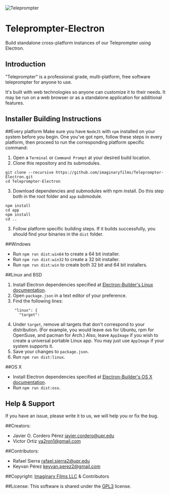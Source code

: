 ![Teleprompter](https://github.com/imaginaryfilms/Teleprompter-Electron/raw/master/build/install-spinner.png)

# Teleprompter-Electron
Build standalone cross-platform instances of our Teleprompter using Electron.

Introduction
-------------
"Teleprompter" is a professional grade, multi-platform, free software teleprompter for anyone to use.

It's built with web technologies so anyone can customize it to their needs. It may be run on a web browser or as a standalone application for additional features.

Installer Building Instructions
-------------

##Every platform
Make sure you have `NodeJS` with `npm` installed on your system before you begin.
One you've got npm, follow these steps in every platform, then proceed to run the corresponding platform specific command:

1. Open a `Terminal` or `Command Prompt` at your desired build location.
2. Clone this repository and its submodules.
```
git clone --recursive https://github.com/imaginaryfilms/Teleprompter-Electron.git
cd Teleprompter-Electron
```
3. Download dependencies and submodules with npm install. Do this step both in the root folder and `app` submodule.
```
npm install
cd app
npm install
cd ..
```
3. Follow platform specific building steps. If it builds successfully, you should find your binaries in the `dist` folder.

##Windows
* Run `npm run dist:win64` to create a 64 bit installer.
* Run `npm run dist:win32` to create a 32 bit installer.
* Run `npm run dist:win` to create both 32 bit and 64 bit installers.

##Linux and BSD
1. Install Electron dependencies specified at [Electron-Builder's Linux documentation](https://github.com/electron-userland/electron-builder/wiki/Multi-Platform-Build#linux).
2. Open `package.json` in a text editor of your preference.
3. Find the following lines:
```
    "linux": {
      "target":
```
4. Under `target`, remove all targets that don't correspond to your distribution. (For example, you would leave `deb` for Ubuntu, rpm for OpenSuse, and pacman for Arch.) Also, leave `AppImage` if you wish to create a universal portable Linux app. You may just use `AppImage` if your system supports it.
5. Save your changes to `package.json`.
6. Run `npm run dist:linux`.

##OS X
* Install Electron dependencies specified at [Electron-Builder's OS X documentation](https://github.com/electron-userland/electron-builder/wiki/Multi-Platform-Build#macos).
* Run `npm run dist:osx`.

Help & Support
-------------
If you have an issue, please write it to us, we will help you or fix the bug.

##Creators:
*  Javier O. Cordero Pérez <javier.cordero@upr.edu>
*  Victor Ortiz <va2ron1@gmail.com>

##Contributors:
*  Rafael Sierra <rafael.sierra2@upr.edu> 
*  Keyvan Pérez <keyvan.perez2@gmail.com>

##Copyright: 
[Imaginary Films LLC](http://imaginary.tech/) & Contributors

##License: 
This software is shared under the [GPL3](https://github.com/imaginaryfilms/Teleprompter-Electron/blob/master/LICENSE) license.
